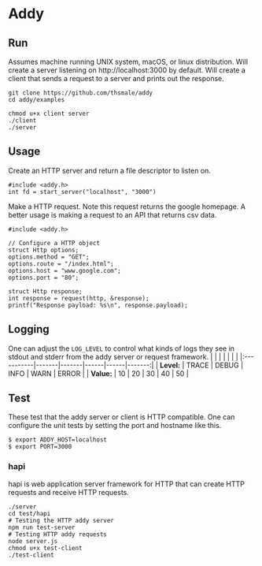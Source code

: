 # Addy

## Run
Assumes machine running UNIX system, macOS, or linux distribution.
Will create a server listening on http://localhost:3000 by default.
Will create a client that sends a request to a server and prints out the response.

```
git clone https://github.com/thsmale/addy
cd addy/examples

chmod u+x client server
./client
./server
```

## Usage
Create an HTTP server and return a file descriptor to listen on.
```
#include <addy.h>
int fd = start_server("localhost", "3000")
```

Make a HTTP request.
Note this request returns the google homepage. 
A better usage is making a request to an API that returns csv data.
```
#include <addy.h>

// Configure a HTTP object
struct Http options;
options.method = "GET";
options.route = "/index.html";
options.host = "www.google.com";
options.port = "80";

struct Http response;
int response = request(http, &response);
printf("Response payload: %s\n", response.payload);
```

## Logging
One can adjust the `LOG_LEVEL` to control what kinds of logs they see in stdout and stderr from the addy server or request framework.
|            |       |       |      |      |       |
|:-----------|-------|-------|------|------|-------:|
| **Level:** | TRACE | DEBUG | INFO | WARN | ERROR |
| **Value:** | 10    | 20    | 30   | 40   | 50    |

## Test
These test that the addy server or client is HTTP compatible.
One can configure the unit tests by setting the port and hostname like this.
```
$ export ADDY_HOST=localhost
$ export PORT=3000
```

### hapi
hapi is web application server framework for HTTP that can create HTTP requests and receive HTTP requests.

```
./server
cd test/hapi
# Testing the HTTP addy server
npm run test-server
# Testing HTTP addy requests
node server.js
chmod u+x test-client
./test-client
```